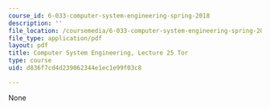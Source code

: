 ```yaml
---
course_id: 6-033-computer-system-engineering-spring-2018
description: ''
file_location: /coursemedia/6-033-computer-system-engineering-spring-2018/d836f7cd4d239062344e1ec1e99f03c8_MIT6_033S18lec25.pdf
file_type: application/pdf
layout: pdf
title: Computer System Engineering, Lecture 25 Tor
type: course
uid: d836f7cd4d239062344e1ec1e99f03c8

---
```

None